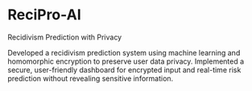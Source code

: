 # ReciPro-AI
 Recidivism Prediction with Privacy

Developed a recidivism prediction system using machine learning and homomorphic encryption to preserve user data privacy. Implemented a secure, user-friendly dashboard for encrypted input and real-time risk prediction without revealing sensitive information.


